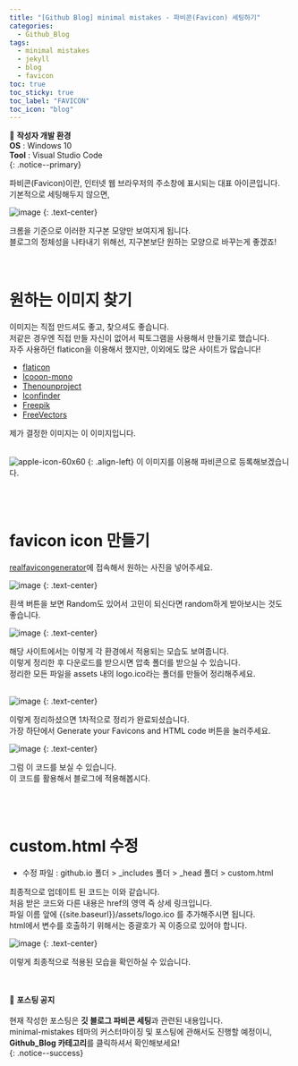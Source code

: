 ```yaml
---
title: "[Github Blog] minimal mistakes - 파비콘(Favicon) 세팅하기"
categories:
  - Github_Blog
tags:
  - minimal mistakes
  - jekyll
  - blog
  - favicon
toc: true
toc_sticky: true
toc_label: "FAVICON"
toc_icon: "blog"
---
```


📌 **작성자 개발 환경** <br>
**OS** : Windows 10<br>
**Tool** : Visual Studio Code<br>
{: .notice--primary}

파비콘(Favicon)이란, 인터넷 웹 브라우저의 주소창에 표시되는 대표 아이콘입니다.<br>
기본적으로 세팅해두지 않으면,<br>

![image](https://user-images.githubusercontent.com/45550607/102047077-fc231d00-3e1f-11eb-9e29-85dcd9c6e70b.png)
{: .text-center}

크롬을 기준으로 이러한 지구본 모양만 보여지게 됩니다.<br>
블로그의 정체성을 나타내기 위해선, 지구본보단 원하는 모양으로 바꾸는게 좋겠죠!<br>
<br>
<br>

# 원하는 이미지 찾기

이미지는 직접 만드셔도 좋고, 찾으셔도 좋습니다.<br>
저같은 경우엔 직접 만들 자신이 없어서 픽토그램을 사용해서 만들기로 했습니다.<br>
자주 사용하던 flaticon을 이용해서 했지만, 이외에도 많은 사이트가 많습니다!<br>

- [flaticon](https://www.flaticon.com/)
- [Icooon-mono](https://icooon-mono.com/)
- [Thenounproject](https://thenounproject.com/)
- [Iconfinder](https://www.iconfinder.com/)
- [Freepik](https://www.freepik.com/)
- [FreeVectors](https://www.freevectors.net/)

제가 결정한 이미지는 이 이미지입니다.<br>
<br>

![apple-icon-60x60](https://user-images.githubusercontent.com/45550607/102047780-37721b80-3e21-11eb-853a-6ec27afa8318.png)
{: .align-left}
이 이미지를 이용해 파비콘으로 등록해보겠습니다.<br>
<br>
<br>
<br>

# favicon icon 만들기

[realfavicongenerator](https://realfavicongenerator.net/)에 접속해서 원하는 사진을 넣어주세요.

![image](https://user-images.githubusercontent.com/45550607/102048128-e3b40200-3e21-11eb-8cc2-58034447de8d.png)
{: .text-center}

흰색 버튼을 보면 Random도 있어서 고민이 되신다면 random하게 받아보시는 것도 좋습니다.<br>

![image](https://user-images.githubusercontent.com/45550607/102048971-62f60580-3e23-11eb-87ec-026baa926fe5.png)
{: .text-center}

해당 사이트에서는 이렇게 각 환경에서 적용되는 모습도 보여줍니다.<br>
이렇게 정리한 후 다운로드를 받으시면 압축 폴더를 받으실 수 있습니다.<br>
정리한 모든 파일을 assets 내의 logo.ico라는 폴더를 만들어 정리해주세요.<br>
<br>

![image](https://user-images.githubusercontent.com/45550607/102048691-f24ee900-3e22-11eb-9934-6bd8c989165c.png)
{: .text-center}

이렇게 정리하셨으면 1차적으로 정리가 완료되셨습니다.<br>
가장 하단에서 Generate your Favicons and HTML code 버튼을 눌러주세요.<br>

![image](https://user-images.githubusercontent.com/45550607/102049292-f2031d80-3e23-11eb-9b6a-ab656118915d.png)
{: .text-center}

그럼 이 코드를 보실 수 있습니다.<br>
이 코드를 활용해서 블로그에 적용해봅시다.<br>
<br>
<br>
<br>

# custom.html 수정

- 수정 파일 : github.io 폴더 > _includes 폴더 > _head 폴더 > custom.html

<script src="https://gist.github.com/eona1301/1503f596d7330d3d4600fcb1df8bde16.js"></script>

최종적으로 업데이트 된 코드는 이와 같습니다.<br>
처음 받은 코드와 다른 내용은 href의 영역 즉 상세 링크입니다.<br>
파일 이름 앞에 {{site.baseurl}}/assets/logo.ico 를 추가해주시면 됩니다.<br>
html에서 변수를 호출하기 위해서는 중괄호가 꼭 이중으로 있어야 합니다.<br>

![image](https://user-images.githubusercontent.com/45550607/102050451-35f72200-3e26-11eb-930f-c1427a2271b3.png)
{: .text-center}

이렇게 최종적으로 적용된 모습을 확인하실 수 있습니다.
<br>
<br>
<br>


🔔 **포스팅 공지** <br><br>
현재 작성한 포스팅은 **깃 블로그 파비콘 세팅**과 관련된 내용입니다.<br>
minimal-mistakes 테마의 커스터마이징 및 포스팅에 관해서도 진행할 예정이니, 
**Github_Blog 카테고리**를 클릭하셔서 확인해보세요!<br>
{: .notice--success}